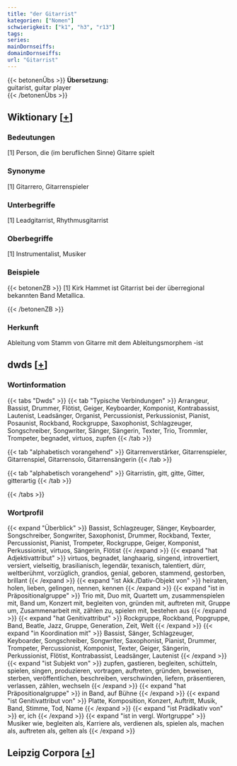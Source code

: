 ```yaml
---
title: "der Gitarrist"
kategorien: ["Nomen"]
schwierigkeit: ["k1", "h3", "r13"]
tags:
series:
mainDornseiffs:
domainDornseiffs:
url: "Gitarrist"
---
```


{{< betonenÜbs >}}
**Übersetzung:**  
guitarist, guitar player  
{{< /betonenÜbs >}}

## Wiktionary [[+](https://de.wiktionary.org/wiki/Gitarrist)]

### Bedeutungen
[1] Person, die (im beruflichen Sinne) Gitarre spielt  

### Synonyme
[1] Gitarrero, Gitarrenspieler  

### Unterbegriffe
[1] Leadgitarrist, Rhythmusgitarrist  

### Oberbegriffe
[1] Instrumentalist, Musiker  

### Beispiele
{{< betonenZB >}}
[1] Kirk Hammet ist Gitarrist bei der überregional bekannten Band Metallica.  

{{< /betonenZB >}}
### Herkunft
Ableitung vom Stamm von Gitarre mit dem Ableitungsmorphem -ist  



## dwds [[+](https://www.dwds.de/wb/Gitarrist)]

### Wortinformation
{{< tabs "Dwds" >}}
{{< tab "Typische Verbindungen" >}}
Arrangeur, Bassist, Drummer, Flötist, Geiger, Keyboarder, Komponist, Kontrabassist, Lautenist, Leadsänger, Organist, Percussionist, Perkussionist, Pianist, Posaunist, Rockband, Rockgruppe, Saxophonist, Schlagzeuger, Songschreiber, Songwriter, Sänger, Sängerin, Texter, Trio, Trommler, Trompeter, begnadet, virtuos, zupfen
{{< /tab >}}

{{< tab "alphabetisch vorangehend" >}}
Gitarrenverstärker, Gitarrenspieler, Gitarrenspiel, Gitarrensolo, Gitarrensängerin
{{< /tab >}}

{{< tab "alphabetisch vorangehend" >}}
Gitarristin, gitt, gitte, Gitter, gitterartig
{{< /tab >}}

{{< /tabs >}}

### Wortprofil
{{< expand "Überblick" >}} Bassist, Schlagzeuger, Sänger, Keyboarder, Songschreiber, Songwriter, Saxophonist, Drummer, Rockband, Texter, Percussionist, Pianist, Trompeter, Rockgruppe, Geiger, Komponist, Perkussionist, virtuos, Sängerin, Flötist {{< /expand >}}
{{< expand "hat Adjektivattribut" >}} virtuos, begnadet, langhaarig, singend, introvertiert, versiert, vielseitig, brasilianisch, legendär, texanisch, talentiert, dürr, weltberühmt, vorzüglich, grandios, genial, geboren, stammend, gestorben, brillant {{< /expand >}}
{{< expand "ist Akk./Dativ-Objekt von" >}} heiraten, holen, lieben, gelingen, nennen, kennen {{< /expand >}}
{{< expand "ist in Präpositionalgruppe" >}} Trio mit, Duo mit, Quartett um, zusammenspielen mit, Band um, Konzert mit, begleiten von, gründen mit, auftreten mit, Gruppe um, Zusammenarbeit mit, zählen zu, spielen mit, bestehen aus {{< /expand >}}
{{< expand "hat Genitivattribut" >}} Rockgruppe, Rockband, Popgruppe, Band, Beatle, Jazz, Gruppe, Generation, Zeit, Welt {{< /expand >}}
{{< expand "in Koordination mit" >}} Bassist, Sänger, Schlagzeuger, Keyboarder, Songschreiber, Songwriter, Saxophonist, Pianist, Drummer, Trompeter, Percussionist, Komponist, Texter, Geiger, Sängerin, Perkussionist, Flötist, Kontrabassist, Leadsänger, Lautenist {{< /expand >}}
{{< expand "ist Subjekt von" >}} zupfen, gastieren, begleiten, schütteln, spielen, singen, produzieren, vortragen, auftreten, gründen, beweisen, sterben, veröffentlichen, beschreiben, verschwinden, liefern, präsentieren, verlassen, zählen, wechseln {{< /expand >}}
{{< expand "hat Präpositionalgruppe" >}} in Band, auf Bühne {{< /expand >}}
{{< expand "ist Genitivattribut von" >}} Platte, Komposition, Konzert, Auftritt, Musik, Band, Stimme, Tod, Name {{< /expand >}}
{{< expand "ist Prädikativ von" >}} er, ich {{< /expand >}}
{{< expand "ist in vergl. Wortgruppe" >}} Musiker wie, begleiten als, Karriere als, verdienen als, spielen als, machen als, auftreten als, gelten als {{< /expand >}}

## Leipzig Corpora [[+](https://corpora.uni-leipzig.de/en/res?word=Gitarrist&corpusId=deu_newscrawl-public_2018)]

